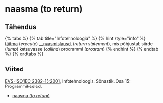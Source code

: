 # naasma \(to return\)

## Tähendus

{% tabs %}
{% tab title="Infotehnoloogia" %}
{% hint style="info" %}
[täitma](taeitmine-execution.md) \(_execute_\)  __[naasmislauset](naasmislause-return-statement.md) \(_return statement_\)_,_ mis põhjustab siirde \(_jump_\) kutsuvasse \(_calling_\)  [programmi](programm-program.md) \(_program_\)
{% endhint %}
{% endtab %}
{% endtabs %}

## Viited

[EVS-ISO/IEC 2382-15:2001](https://www.evs.ee/et/evs-iso-iec-2382-15-2001), Infotehnoloogia. Sõnastik. Osa 15: Programmikeeled:

* [naasma \(_to return_\)](https://www.eki.ee/dict/its/index.cgi?Q=D345FF40-6C03-1014-88DC-FC5F0DBED45A&F=GUID&C01=1&C02=0&C10=1)

